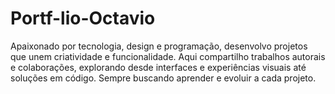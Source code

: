 # Portf-lio-Octavio
Apaixonado por tecnologia, design e programação, desenvolvo projetos que unem criatividade e funcionalidade. Aqui compartilho trabalhos autorais e colaborações, explorando desde interfaces e experiências visuais até soluções em código. Sempre buscando aprender e evoluir a cada projeto.

